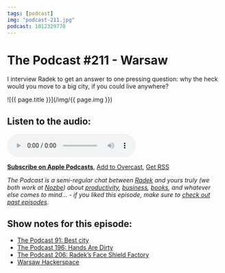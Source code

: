 ```yaml
---
tags: [podcast]
img: "podcast-211.jpg"
podcast: 1012329770
---
```


# The Podcast #211 - Warsaw

I interview Radek to get an answer to one pressing question: why the heck would you move to a big city, if you could live anywhere?

<!--More-->

![{{ page.title }}](/img/{{ page.img }})

## Listen to the audio:

<audio controls>
<source src="https://files.nozbe.com/podcast/211.mp3" type="audio/mpeg">
</audio>

**[Subscribe on Apple Podcasts][i]**, [Add to Overcast][ov], [Get RSS][rss]

*The Podcast is a semi-regular chat between [Radek][r] and yours truly (we both work at [Nozbe][n]) about [productivity](/productivity), [business](/business), [books](/books), and whatever else comes to mind... - if you liked this episode, make sure to [check out past episodes](/podcast).*

## Show notes for this episode:

  * [The Podcast 91: Best city](/podcast-91)
  * [The Podcast 196: Hands Are Dirty](/podcast-196)
  * [The Podcast 206: Radek’s Face Shield Factory](/podcast-206)
  * [Warsaw Hackerspace](https://hackerspace.pl/)


[ov]: https://overcast.fm/itunes1012329770/the-podcast
[rss]: http://thepodcast.fm/episodes?format=RSS
[e]: http://thepodcast.fm/episodes/211
[p]: /podcast
[r]: https://michael.gratis/radex
[i]: https://michael.gratis/thepodcast

<!--podcast: 1012329770-->

[n]: https://michael.gratis/nozbe
[np]: https://michael.gratis/nozbepersonal